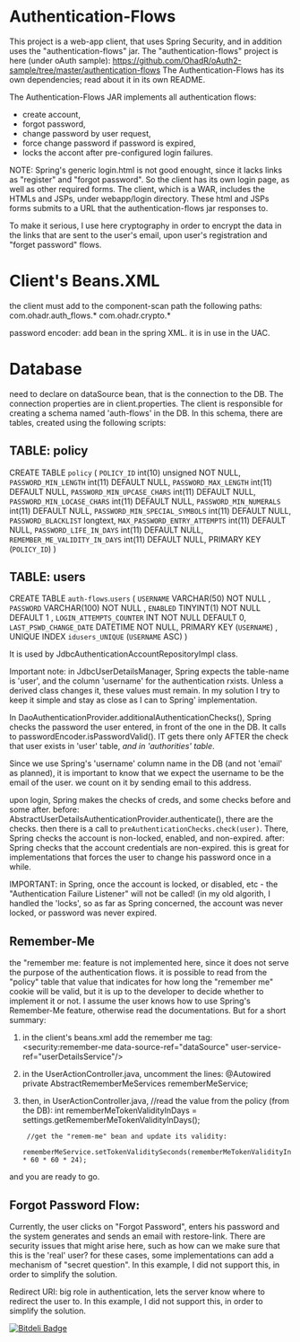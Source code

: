 Authentication-Flows
====================

This project is a web-app client, that uses Spring Security, and in addition uses the "authentication-flows" 
jar. The  "authentication-flows" project is here (under oAuth sample):
https://github.com/OhadR/oAuth2-sample/tree/master/authentication-flows
The Authentication-Flows has its own dependencies; read about it in its own README.

The Authentication-Flows JAR implements all authentication flows: 
* create account, 
* forgot password, 
* change password by user request, 
* force change password if password is expired,
* locks the accont after pre-configured login failures.

NOTE: Spring's generic login.html is not good enought, since it lacks links as "register" and "forgot password".
So the client has its own login page, as well as other required forms.
The client, which is a WAR, includes the HTMLs and JSPs, under webapp/login directory. These html and JSPs forms
submits to a URL that the authentication-flows jar responses to.

To make it serious, I use here cryptography in order to encrypt the data in the links that are sent to the user's email, 
upon user's registration and "forget password" flows.


Client's Beans.XML
==================
the client must add to the component-scan path the following paths:
com.ohadr.auth_flows.*
com.ohadr.crypto.*

password encoder:
add bean in the spring XML. it is in use in the UAC.


Database
========
need to declare on dataSource bean, that is the connection to the DB.
The connection properties are in client.properties.
The client is responsible for creating a schema named 'auth-flows' in the DB. In this schema, there are tables,
created using the following scripts:

TABLE: policy
------------------
CREATE TABLE `policy` (
  `POLICY_ID` int(10) unsigned NOT NULL,
  `PASSWORD_MIN_LENGTH` int(11) DEFAULT NULL,
  `PASSWORD_MAX_LENGTH` int(11) DEFAULT NULL,
  `PASSWORD_MIN_UPCASE_CHARS` int(11) DEFAULT NULL,
  `PASSWORD_MIN_LOCASE_CHARS` int(11) DEFAULT NULL,
  `PASSWORD_MIN_NUMERALS` int(11) DEFAULT NULL,
  `PASSWORD_MIN_SPECIAL_SYMBOLS` int(11) DEFAULT NULL,
  `PASSWORD_BLACKLIST` longtext,
  `MAX_PASSWORD_ENTRY_ATTEMPTS` int(11) DEFAULT NULL,
  `PASSWORD_LIFE_IN_DAYS` int(11) DEFAULT NULL,
  `REMEMBER_ME_VALIDITY_IN_DAYS` int(11) DEFAULT NULL,
  PRIMARY KEY (`POLICY_ID`)
)

TABLE: users
------------
CREATE  TABLE `auth-flows`.`users` (
  `USERNAME` VARCHAR(50) NOT NULL ,
  `PASSWORD` VARCHAR(100) NOT NULL ,
  `ENABLED` TINYINT(1)  NOT NULL DEFAULT 1 ,
  `LOGIN_ATTEMPTS_COUNTER` INT NOT NULL DEFAULT 0,
  `LAST_PSWD_CHANGE_DATE` DATETIME NOT NULL, 
  PRIMARY KEY (`USERNAME`) ,
  UNIQUE INDEX `idusers_UNIQUE` (`USERNAME` ASC) 
  )
  
It is used by JdbcAuthenticationAccountRepositoryImpl class.

Important note: in JdbcUserDetailsManager, Spring expects the table-name is 'user', and the 
column 'username' for the authentication rxists. Unless a derived class changes it, these values
must remain.
In my solution I try to keep it simple and stay as close as I can to Spring' implementation.

In DaoAuthenticationProvider.additionalAuthenticationChecks(), Spring checks the password the 
user entered, in front of the one in the DB. It calls to passwordEncoder.isPasswordValid().
IT gets there only AFTER the check that user exists in 'user' table, *and in 'authorities' table*.

Since we use Spring's 'username' column name in the DB (and not 'email' as planned), it is important to
know that we expect the username to be the email of the user. we count on it by sending email to this 
address.

upon login, Spring makes the checks of creds, and some checks before and some after.
before: AbstractUserDetailsAuthenticationProvider.authenticate(), there are the checks. then
there is a call to <code>preAuthenticationChecks.check(user)</code>. There, Spring checks the
account is non-locked, enabled, and non-expired.
after: Spring checks that the account credentials are non-expired. this is great for implementations
that forces the user to change his password once in a while.

IMPORTANT: in Spring, once the account is locked, or disabled, etc - the "Authentication Failure Listener"
will not be called! (in my old algorith, I handled the 'locks', so as far as Spring concerned, the account
was never locked, or password was never expired.


Remember-Me
-----------
the "remember me: feature is not implemented here, since it does not serve the purpose of the authentication
flows. it is possible to read from the "policy" table that value that indicates for how long the "remember
me" cookie will be valid, but it is up to the developer to decide whether to implement it or not.
I assume the user knows how to use Spring's Remember-Me feature, otherwise read the documentations. But for a short
summary:
1. in the client's beans.xml add the remember me tag:
       <security:remember-me 
			data-source-ref="dataSource"
			user-service-ref="userDetailsService"/>

2. in the UserActionController.java, uncomment the lines:
	@Autowired
	private AbstractRememberMeServices rememberMeService;
3. then, in UserActionController.java, 
        //read the value from the policy (from the DB):
        int rememberMeTokenValidityInDays = settings.getRememberMeTokenValidityInDays();

        //get the "remem-me" bean and update its validity:
        rememberMeService.setTokenValiditySeconds(rememberMeTokenValidityInDays * 60 * 60 * 24);

and you are ready to go. 


Forgot Password Flow:
---------------------
Currently, the user clicks on "Forgot Password", enters his password and the system generates and sends 
an email with restore-link. There are security issues that might arise here, such as how can we make sure
that this is the 'real' user? for these cases, some implementations can add a mechanism of "secret question".
In this example, I did not support this, in order to simplify the solution.

Redirect URI:
big role in authentication, lets the server know where to redirect the user to.
In this example, I did not support this, in order to simplify the solution.


[![Bitdeli Badge](https://d2weczhvl823v0.cloudfront.net/OhadR/authentication-flows/trend.png)](https://bitdeli.com/free "Bitdeli Badge")

